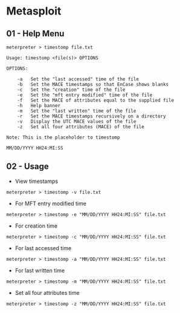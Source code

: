 # Metasploit

## 01 - Help Menu

```
meterpreter > timestomp file.txt

Usage: timestomp <file(s)> OPTIONS

OPTIONS:

    -a   Set the "last accessed" time of the file
    -b   Set the MACE timestamps so that EnCase shows blanks
    -c   Set the "creation" time of the file
    -e   Set the "mft entry modified" time of the file
    -f   Set the MACE of attributes equal to the supplied file
    -h   Help banner
    -m   Set the "last written" time of the file
    -r   Set the MACE timestamps recursively on a directory
    -v   Display the UTC MACE values of the file
    -z   Set all four attributes (MACE) of the file

Note: This is the placeholder to timestomp

MM/DD/YYYY HH24:MI:SS
```

## 02 - Usage

- View timestamps

`meterpreter > timestomp -v file.txt`

- For MFT entry modified time

`meterpreter > timestomp -e "MM/DD/YYYY HH24:MI:SS" file.txt`

- For creation time

`meterpreter > timestomp -c "MM/DD/YYYY HH24:MI:SS" file.txt`

- For last accessed time

`meterpreter > timestomp -a "MM/DD/YYYY HH24:MI:SS" file.txt`

- For last written time

`meterpreter > timestomp -m "MM/DD/YYYY HH24:MI:SS" file.txt`

- Set all four attributes time

`meterpreter > timestomp -z "MM/DD/YYYY HH24:MI:SS" file.txt`
